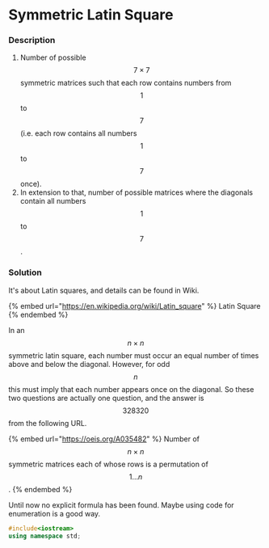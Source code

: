 # Symmetric Latin Square

### Description

1. Number of possible $$7\times 7$$ symmetric matrices such that each row contains numbers from $$1$$ to $$7$$ (i.e. each row contains all numbers $$1$$ to $$7$$ once).
2. In extension to that, number of possible matrices where the diagonals contain all numbers $$1$$ to $$7$$.

### Solution

It's about Latin squares, and details can be found in Wiki.

{% embed url="https://en.wikipedia.org/wiki/Latin_square" %}
Latin Square
{% endembed %}

In an $$n\times n$$ symmetric latin square, each number must occur an equal number of times above and below the diagonal. However, for odd $$n$$ this must imply that each number appears once on the diagonal. So these two questions are actually one question, and the answer is $$328320$$ from the following URL.

{% embed url="https://oeis.org/A035482" %}
Number of $$n\times n$$symmetric matrices each of whose rows is a permutation of $$1\ldots n$$.
{% endembed %}

Until now no explicit formula has been found. Maybe using code for enumeration is a good way.

```cpp
#include<iostream>
using namespace std;

```
